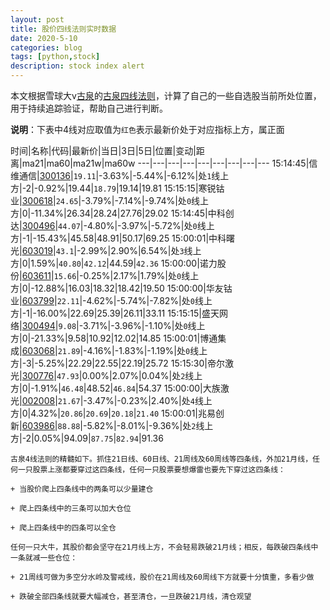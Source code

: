 ```yaml
---
layout: post
title: 股价四线法则实时数据
date: 2020-5-10
categories: blog
tags: [python,stock]
description: stock index alert
---
```



本文根据雪球大v[古泉](https://xueqiu.com/u/7148646888)的[古泉四线法则](https://xueqiu.com/7148646888/130498192)，计算了自己的一些自选股当前所处位置，用于持续追踪验证，帮助自己进行判断。

**说明**：下表中4线对应取值为`红色`表示最新价处于对应指标上方，属正面

时间|名称|代码|最新价|当日|3日|5日|位置|变动|距离|ma21|ma60|ma21w|ma60w
---|---|---|---|---|---|---|---|---
15:14:45|信维通信|[300136](https://xueqiu.com/S/SZ300136)|`19.11`|-3.63%|-5.44%|-6.12%|处`1`线上方|-2|-0.92%|19.44|`18.79`|19.14|19.81
15:15:15|寒锐钴业|[300618](https://xueqiu.com/S/SZ300618)|`24.65`|-3.79%|-7.14%|-9.74%|处`0`线上方|0|-11.34%|26.34|28.24|27.76|29.02
15:14:45|中科创达|[300496](https://xueqiu.com/S/SZ300496)|`44.07`|-4.80%|-3.97%|-5.72%|处`0`线上方|-1|-15.43%|45.58|48.91|50.17|69.25
15:00:01|中科曙光|[603019](https://xueqiu.com/S/SH603019)|`43.1`|-2.99%|2.90%|6.54%|处`3`线上方|0|1.59%|`40.80`|`42.12`|44.59|`42.36`
15:00:00|诺力股份|[603611](https://xueqiu.com/S/SH603611)|`15.66`|-0.25%|2.17%|1.79%|处`0`线上方|0|-12.88%|16.03|18.32|18.42|19.50
15:00:00|华友钴业|[603799](https://xueqiu.com/S/SH603799)|`22.11`|-4.62%|-5.74%|-7.82%|处`0`线上方|-1|-16.00%|22.69|25.39|26.11|33.11
15:15:15|盛天网络|[300494](https://xueqiu.com/S/SZ300494)|`9.08`|-3.71%|-3.96%|-1.10%|处`0`线上方|0|-21.33%|9.58|10.92|12.02|14.85
15:00:01|博通集成|[603068](https://xueqiu.com/S/SH603068)|`21.89`|-4.16%|-1.83%|-1.19%|处`0`线上方|-3|-5.25%|22.29|22.55|22.19|25.72
15:15:30|帝尔激光|[300776](https://xueqiu.com/S/SZ300776)|`47.93`|0.00%|2.07%|0.04%|处`2`线上方|0|-1.91%|`46.48`|48.52|`46.84`|54.37
15:00:00|大族激光|[002008](https://xueqiu.com/S/SZ002008)|`21.67`|-3.47%|-0.23%|2.40%|处`4`线上方|0|4.32%|`20.86`|`20.69`|`20.18`|`21.40`
15:00:01|兆易创新|[603986](https://xueqiu.com/S/SH603986)|`88.88`|-5.82%|-8.01%|-9.36%|处`2`线上方|-2|0.05%|94.09|`87.75`|`82.94`|91.36

```
古泉4线法则的精髓如下。抓住21日线、60日线、21周线及60周线等四条线，外加21月线，任何一只股票上涨都要穿过这四条线，任何一只股票要想爆雷也要先下穿过这四条线：

+ 当股价爬上四条线中的两条可以少量建仓

+ 爬上四条线中的三条可以加大仓位

+ 爬上四条线中的四条可以全仓

任何一只大牛，其股价都会坚守在21月线上方，不会轻易跌破21月线；相反，每跌破四条线中一条就减一些仓位：

+ 21周线可做为多空分水岭及警戒线，股价在21周线及60周线下方就要十分慎重，多看少做

+ 跌破全部四条线就要大幅减仓，甚至清仓，一旦跌破21月线，清仓观望
```
